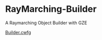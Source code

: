 # RayMarching-Builder
A Raymarching Object Builder with GZE


[Builder.cwfg](https://vliance.github.io/RayMarching-Builder/Builder/index.html)
